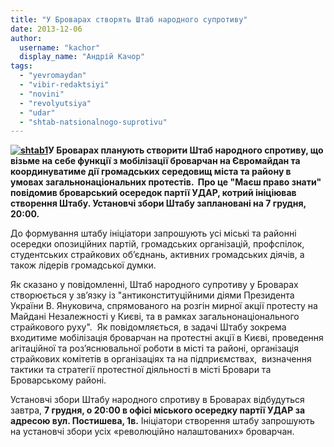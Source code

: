 ```yaml
---
title: "У Броварах створять Штаб народного супротиву"
date: 2013-12-06
author: 
  username: "kachor"
  display_name: "Андрій Качор"
tags: 
  - "yevromaydan"
  - "vibir-redaktsiyi"
  - "novini"
  - "revolyutsiya"
  - "udar"
  - "shtab-natsionalnogo-suprotivu"
---
```


**[![shtab1](https://mpz.brovary.org/wp-content/uploads/2013/12/shtab1.jpg)](https://mpz.brovary.org/wp-content/uploads/2013/12/shtab1.jpg)У Броварах планують створити Штаб народного спротиву, що візьме на себе функції з мобілізації броварчан на Євромайдан та координуватиме дії громадських середовищ міста та району в умовах загальнонаціональних протестів.  Про це "Маєш право знати" повідомив броварський осередок партії УДАР, котрий ініціював створення Штабу. Установчі збори Штабу заплановані на 7 грудня, 20:00.**

До формування штабу ініціатори запрошують усі міські та районні осередки опозиційних партій, громадських організацій, профспілок, студентських страйкових об’єднань, активних громадських діячів, а також лідерів громадської думки.

Як сказано у повідомленні, Штаб народного супротиву у Броварах створюється у зв’язку із "антиконституційними діями Президента України В. Януковича, спрямованого на розгін мирної акції протесту на Майдані Незалежності у Києві, та в рамках загальнонаціонального страйкового руху".  Як повідомляється, в задачі Штабу зокрема входитиме мобілізація броварчан на протестні акції в Києві, проведення агітаційної та роз’яснювальної роботи в місті та районі, організація страйкових комітетів в організаціях та на підприємствах,  визначення тактики та стратегії протестної діяльності в місті Бровари та Броварському районі.

Установчі збори Штабу народного спротиву в Броварах відбудуться завтра, **7 грудня, о 20:00 в офісі міського осередку партії УДАР за адресою вул. Постишева, 1в.** Ініціатори створення штабу запрошують на установчі збори усіх «революційно налаштованих» броварчан.
